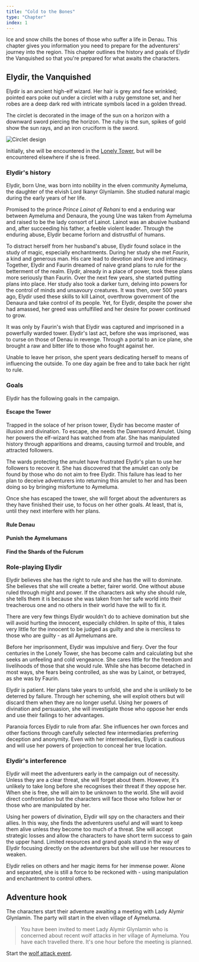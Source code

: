 ```yaml
---
title: "Cold to the Bones"
type: "Chapter"
index: 1
---
```


Ice and snow chills the bones of those who suffer a life in Denau. This
chapter gives you information you need to prepare for the adventurers'
journey into the region. This chapter outlines the history and goals of
Elydir the Vanquished so that you're prepared for what awaits the
characters.

## Elydir, the Vanquished

Elydir is an ancient high-elf wizard. Her hair is grey and face
wrinkled; pointed ears poke out under a circlet with a ruby gemstone
set, and her robes are a deep dark red with intricate symbols laced in a
golden thread.

The circlet is decorated in the image of the sun on a horizon with a
downward sword piercing the horizon. The ruby is the sun, spikes of gold
show the sun rays, and an iron cruciform is the sword.

![Circlet design](/images/elydirs-symbol.svg)

Initially, she will be encountered in the [Lonely Tower], but will be
encountered elsewhere if she is freed.

### Elydir's history

Elydir, born Une, was born into nobility in the elven community
Aymeluma, the daughter of the elvish Lord Ikanyr Glynlamin. She studied
natural magic during the early years of her life.

Promised to the prince _Prince Lainot of Rehani_ to end a enduring war
between Aymeluma and Denaura, the young Une was taken from Aymeluma and
raised to be the lady consort of Lainot. Lainot was an abusive husband
and, after succeeding his father, a feeble violent leader. Through the
enduring abuse, Elydir became forlorn and distrustful of humans.

To distract herself from her husband's abuse, Elydir found solace in the
study of magic, especially enchantments. During her study she met
_Faurin_, a kind and generous man. His care lead to devotion and love
and intimacy. Together, Elydir and Faurin dreamed of naive grand plans
to rule for the betterment of the realm. Elydir, already in a place of
power, took these plans more seriously than Faurin. Over the next few
years, she started putting plans into place. Her study also took a
darker turn, delving into powers for the control of minds and unsavoury
creatures. It was then, over 500 years ago, Elydir used these skills to
kill Lainot, overthrow government of the Denaura and take control of its
people. Yet, for Elydir, despite the power she had amassed, her greed
was unfulfilled and her desire for power continued to grow.

It was only by Faurin's wish that Elydir was captured and imprisoned in
a powerfully warded tower. Elydir's last act, before she was imprisoned,
was to curse on those of Denau in revenge. Through a portal to an ice
plane, she brought a raw and bitter life to those who fought against
her.

Unable to leave her prison, she spent years dedicating herself to means
of influencing the outside. To one day again be free and to take back
her right to rule.

### Goals

Elydir has the following goals in the campaign.

#### Escape the Tower

Trapped in the solace of her prison tower, Elydir has become master of
illusion and divination. To escape, she needs the Dawnsword Amulet.
Using her powers the elf-wizard has watched from afar. She has
manipulated history through apparitions and dreams, causing turmoil and
trouble, and attracted followers.

The wards protecting the amulet have frustrated Elydir's plan to use
her followers to recover it. She has discovered that the amulet can only
be found by those who do not aim to free Elydir. This failure has lead
to her plan to deceive adventurers into returning this amulet to her
and has been doing so by bringing misfortune to Aymeluma.

Once she has escaped the tower, she will forget about the adventurers as
they have finished their use, to focus on her other goals. At least,
that is, until they next interfere with her plans.

#### Rule Denau

#### Punish the Aymelumans

#### Find the Shards of the Fulcrum

### Role-playing Elydir

Elydir believes she has the right to rule and she has the will to
dominate. She believes that she will create a better, fairer world. One
without abuse ruled through might and power. If the characters ask
why she should rule, she tells them it is because she was
taken from her safe world into their treacherous one and no others in
their world have the will to fix it.

There are very few things Elydir wouldn't do to achieve domination but she
will avoid hurting the innocent, especially children. In spite of this,
it tales very little for the innocent to be judged as guilty and she is
merciless to those who are guilty - as all Aymelumans are.

Before her imprisonment, Elydir was impulsive and fiery. Over the four
centuries in the Lonely Tower, she has become calm and calculating but
she seeks an unfeeling and cold vengeance. She cares little for the
freedom and livelihoods of those that she would rule. While she has
become detached in most ways, she fears being controlled, as she was by
Lainot, or betrayed, as she was by Faurin.

Elydir is patient. Her plans take years to unfold, she and she is
unlikely to be deterred by failure. Through her scheming, she will
exploit others but will discard them when they are no longer useful.
Using her powers of divination and persuasion, she will investigate
those who oppose her ends and use their failings to her advantages.

Paranoia forces Elydir to rule from afar. She influences her own forces
and other factions through carefully selected few intermediaries
preferring deception and anonymity. Even with her intermediaries, Elydir
is cautious and will use her powers of projection to conceal her true
location.

### Elydir's interference

Elydir will meet the adventurers early in the campaign out of necessity.
Unless they are a clear threat, she will forget about them. However,
it's unlikely to take long before she recognises their threat if they
oppose her. When she is free, she will aim to be unknown to the world.
She will avoid direct confrontation but the characters will face those
who follow her or those who are manipulated by her.

Using her powers of divination, Elydir will spy on the characters and
their allies. In this way, she finds the adventurers useful and will
want to keep them alive unless they become too much of a threat. She
will accept strategic losses and allow the characters to have short term
success to gain the upper hand. Limited resources and grand goals stand
in the way of Elydir focusing directly on the adventurers but she will
use her resources to weaken.

Elydir relies on others and her magic items for her immense power. Alone
and separated, she is still a force to be reckoned with - using
manipulation and enchantment to control others.

## Adventure hook

The characters start their adventure awaiting a meeting with Lady
Alymir Glynlamin. The party will start in the elven village of Aymeluma.

> You have been invited to meet Lady Alymir Glynlamin who is concerned
> about recent wolf attacks in her village of Aymeluma. You have each
> travelled there. It's one hour before the meeting is planned.

Start the [wolf attack event].

[lonely tower]: ../chapter-lonely-tower/
[wolf attack event]: ../chapter-aymeluma/#wolf-attack
